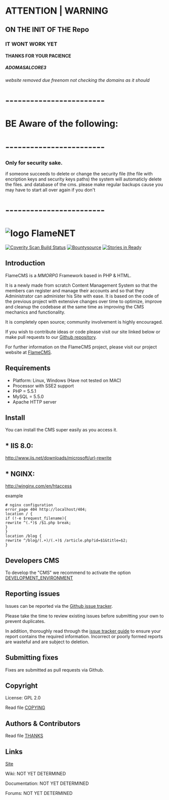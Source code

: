 
# ATTENTION | WARNING
## ON THE INIT OF THE Repo
### IT WONT WORK YET
#### THANKS FOR YOUR PACIENCE
##### ADOMASALCORE3
###### website removed due freenom not checking the domains as it should
# ------------------------
# BE Aware of the following:
# ------------------------
### Only for security sake.
if someone succeeds to delete or change the security file (the file with encription keys and security keys paths)
the system will automaticly delete the files. and database of the cms.
please make regular backups cause you may have to start all over again if you don't
# ------------------------
# ![logo](http://i.imgur.com/Tignp9F.png) FlameNET

[![Coverity Scan Build Status](https://scan.coverity.com/projects/3899/badge.svg)](https://scan.coverity.com/projects/3899/) 
[![Bountysource](https://www.bountysource.com/badge/team?team_id=56506&style=bounties_received)](https://www.bountysource.com/badge/team?team_id=56506&style=bounties_received)  [![Stories in Ready](https://badge.waffle.io/FlameNET/FlameCms-3.png?label=ready&title=Ready)](https://waffle.io/FlameNET/FlameCms-3)
## Introduction

FlameCMS is a *MMORPG* Framework based in PHP & HTML.

It is a newly made from scratch Content Management System so that the members
can register and manage their accounts and so that they Administrator can
administer his Site with ease.
It is based on the code of the previous project with extensive changes over time 
to optimize, improve and cleanup the codebase at the same time as improving the 
CMS mechanics and functionality.

It is completely open source; community involvement is highly encouraged.

If you wish to contribute ideas or code please visit our site linked below or
make pull requests to our [Github repository](https://github.com/FlameNET/FlameCMS).

For further information on the FlameCMS project, please visit our project
website at [FlameCMS](http://flamenet.github.io/FlameCMS).

## Requirements

+ Platform: Linux, Windows (Have not tested on MAC)
+ Processor with SSE2 support
+ PHP = 5.5.1
+ MySQL = 5.5.0
+ Apache HTTP server


## Install

You can install the CMS super easily as you access it.

## * IIS 8.0:
http://www.iis.net/downloads/microsoft/url-rewrite

## * NGINX:
http://winginx.com/en/htaccess

example
```
# nginx configuration
error_page 404 http://localhost/404;
location / {
if (!-e $request_filename){
rewrite ^(.*)$ /$1.php break;
}
}
location /blog {
rewrite ^/blog/(.+)/(.+)$ /article.php?id=$1&title=$2;
}
```
## Developers CMS

To develop the "CMS" we recommend to activate the option [DEVELOPMENT_ENVIRONMENT](https://github.com/FlameNET/FlameCMS/blob/master/system/config.php#L129)

## Reporting issues

Issues can be reported via the [Github issue tracker](https://github.com/FlameNET/FlameCMS/issues).

Please take the time to review existing issues before submitting your own to
prevent duplicates.

In addition, thoroughly read through the [issue tracker guide](https://github.com/FlameNET/FlameCMS/issues/1) to ensure
your report contains the required information. Incorrect or poorly formed
reports are wasteful and are subject to deletion.


## Submitting fixes

Fixes are submitted as pull requests via Github.

## Copyright

License: GPL 2.0

Read file [COPYING](COPYING)


## Authors &amp; Contributors

Read file [THANKS](THANKS)


## Links

[Site](http://flamenet.github.io/FlameCMS)

Wiki: NOT YET DETERMINED

Documentation: NOT YET DETERMINED

Forums: NOT YET DETERMINED
